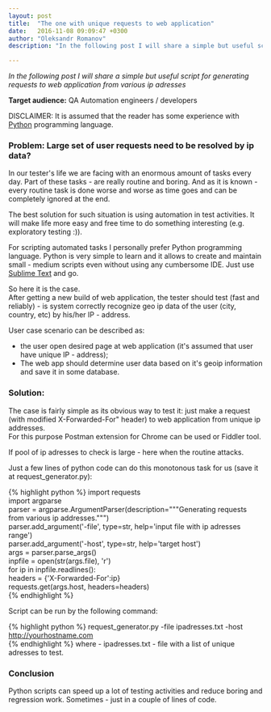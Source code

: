 ```yaml
---
layout: post
title:  "The one with unique requests to web application"
date:   2016-11-08 09:09:47 +0300
author: "Oleksandr Romanov"
description: "In the following post I will share a simple but useful script for generating requests to web application from various ip adresses"

---
```


_In the following post I will share a simple but useful script for generating requests to web application from various ip adresses_  

**Target audience:** QA Automation engineers / developers

DISCLAIMER: It is assumed that the reader has some experience with [Python][python-site] programming language.

### Problem: Large set of user requests need to be resolved by ip data?  

In our tester's life we are facing with an enormous amount of tasks every day. Part of these tasks - are really routine and boring. And as it is known - every routine task is done worse and worse as time goes and can be completely ignored at the end.  

The best solution for such situation is using automation in test activities. It will make life more easy and free time to do something interesting (e.g. exploratory testing :)).  

For scripting automated tasks I personally prefer Python programming language. Python is very simple to learn and it allows to create and maintain small - medium scripts even without using any cumbersome IDE. Just use [Sublime Text][sublime-site] and go. 

So here it is the case.  
After getting a new build of web application, the tester should test (fast and reliably) - is system correctly recognize geo ip data of the user (city, country, etc) by his/her IP - address.  

User case scenario can be described as:  
 - the user open desired page at web application (it's assumed that user have unique IP - address);
 - The web app should determine user data based on it's geoip information and save it in some database.  

### Solution: 

The case is fairly simple as its obvious way to test it: just make a request (with modified X-Forwarded-For" header) to web application from unique ip addresses.  
For this purpose Postman extension for Chrome can be used or Fiddler tool. 

If pool of ip adresses to check is large - here when the routine attacks.  

Just a few lines of python code can do this monotonous task for us (save it at request_generator.py):   

{% highlight python %}
 import requests  
 import argparse  
 parser = argparse.ArgumentParser(description="""Generating requests from various ip addresses.""")  
 parser.add_argument('-file', type=str, help='input file with ip adresses range')  
 parser.add_argument('-host', type=str, help='target host')  
 args = parser.parse_args()  
 inpfile = open(str(args.file), 'r')  
 for ip in inpfile.readlines():  
      headers = {'X-Forwarded-For':ip}  
      requests.get(args.host, headers=headers)   
{% endhighlight %}

Script can be run by the following command:  

{% highlight python %}
request_generator.py -file ipadresses.txt -host http://yourhostname.com  
{% endhighlight %}
where - ipadresses.txt - file with a list of unique adresses to test.

### Conclusion
Python scripts can speed up a lot of testing activities and reduce boring and regression work. Sometimes - just in a couple of lines of code.     

[python-site]: https://www.python.org/
[sublime-site]: https://www.sublimetext.com/
